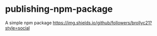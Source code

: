 # publishing-npm-package
A simple npm package
https://img.shields.io/github/followers/brollyc21?style=social
